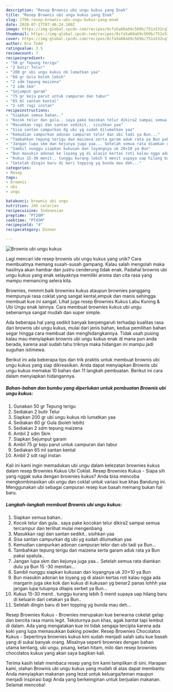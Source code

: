 ```yaml
---
description: "Resep Brownis ubi ungu kukus yang Enak"
title: "Resep Brownis ubi ungu kukus yang Enak"
slug: 2796-resep-brownis-ubi-ungu-kukus-yang-enak
date: 2020-07-27T07:46:24.108Z
image: https://img-global.cpcdn.com/recipes/6cfa5a68ab9c569b/751x532cq70/brownis-ubi-ungu-kukus-foto-resep-utama.jpg
thumbnail: https://img-global.cpcdn.com/recipes/6cfa5a68ab9c569b/751x532cq70/brownis-ubi-ungu-kukus-foto-resep-utama.jpg
cover: https://img-global.cpcdn.com/recipes/6cfa5a68ab9c569b/751x532cq70/brownis-ubi-ungu-kukus-foto-resep-utama.jpg
author: Ora Todd
ratingvalue: 3.5
reviewcount: 7
recipeingredient:
- "50 gr Tepung terigu"
- "2 butir Telur"
- "200 gr ubi ungu kukus nb lumatkan yaa"
- "60 gr Gula boleh lebih"
- "2 sdm tepung maizena"
- "2 sdm Skm"
- "Sejumput garam"
- "75 gr keju parut untuk campuran dan tabur"
- "65 ml santan kental"
- "2 sdt ragi instan"
recipeinstructions:
- "Siapkan semua bahan.."
- "Kocok telur dan gula.. saya pake kocokan telur dikira2 sampai semua tercampur dan terlihat mulai mengenbang"
- "Masukkan ragi dan santan sedikit.. sisihkan yaa"
- "Sisa santan campurkan dg ubi yg sudah dilumatkan yaa"
- "Kemudian campurkan adonan campuran telor dan ubi tadi ya Bun..."
- "Tambahkan tepung terigu dan maizena serta garam aduk rata ya Bun pakai spatula.."
- "Jangan lupa skm dan kejunya juga yaa... Setelah semua rata diamkan dulu ya Bun 15 -30 menitan..."
- "Sambil nunggu siapkan kukusan dan loyangnya uk 20×10 ya Bun"
- "Bun masukin adonan ke loyang yg di alasin kertas roti kalau ngga ada margarin juga oke kok dan kukus di kukusan yg benar2 panas lohhh yaa jangan lupa tutupnya dilapis serbet ya Bun..."
- "Kukus 15-30 menit.. tunggu kurang lebih 5 menit supaya uap hilang baru di keluarin dari cetakan ya Bun.."
- "Setelah dingin baru di beri topping yg bunda mau deh..."
categories:
- Resep
tags:
- brownis
- ubi
- ungu

katakunci: brownis ubi ungu 
nutrition: 245 calories
recipecuisine: Indonesian
preptime: "PT26M"
cooktime: "PT45M"
recipeyield: "4"
recipecategory: Dinner

---
```



![Brownis ubi ungu kukus](https://img-global.cpcdn.com/recipes/6cfa5a68ab9c569b/751x532cq70/brownis-ubi-ungu-kukus-foto-resep-utama.jpg)

Lagi mencari ide resep brownis ubi ungu kukus yang unik? Cara membuatnya memang susah-susah gampang. Kalau salah mengolah maka hasilnya akan hambar dan justru cenderung tidak enak. Padahal brownis ubi ungu kukus yang enak selayaknya memiliki aroma dan cita rasa yang mampu memancing selera kita.

Brownies, mmmm.baik brownies kukus ataupun brownies panggang mempunyai rasa coklat yang sangat kental,empuk dan manis sehingga membuat kue ini sangat. Lihat juga resep Brownies Kukus Labu Kuning &amp; Ubi Ungu enak lainnya. Cara membuat brownies kukus ubi ungu sebenarnya sangat mudah dan super simple.

Ada beberapa hal yang sedikit banyak berpengaruh terhadap kualitas rasa dari brownis ubi ungu kukus, mulai dari jenis bahan, kedua pemilihan bahan segar hingga cara membuat dan menghidangkannya. Tidak usah pusing kalau mau menyiapkan brownis ubi ungu kukus enak di mana pun anda berada, karena asal sudah tahu triknya maka hidangan ini mampu jadi suguhan istimewa.


Berikut ini ada beberapa tips dan trik praktis untuk membuat brownis ubi ungu kukus yang siap dikreasikan. Anda dapat menyiapkan Brownis ubi ungu kukus memakai 10 bahan dan 11 langkah pembuatan. Berikut ini cara dalam menyiapkan hidangannya.

<!--inarticleads1-->

##### Bahan-bahan dan bumbu yang diperlukan untuk pembuatan Brownis ubi ungu kukus:

1. Gunakan 50 gr Tepung terigu
1. Sediakan 2 butir Telur
1. Siapkan 200 gr ubi ungu kukus nb lumatkan yaa
1. Sediakan 60 gr Gula (boleh lebih)
1. Sediakan 2 sdm tepung maizena
1. Ambil 2 sdm Skm
1. Siapkan Sejumput garam
1. Ambil 75 gr keju parut untuk campuran dan tabur
1. Sediakan 65 ml santan kental
1. Ambil 2 sdt ragi instan


Kali ini kami ingin memadukan ubi ungu dalam kelezatan brownies kukus dalam resep Brownies Kukus Ubi Coklat. Resep Brownies Kukus - Siapa sih yang nggak suka dengan brownies kukus? Anda bisa mencoba mengkombinasikan ubi ungu dan coklat untuk variasi kue khas Bandung ini. Menggunakan ubi sebagai campuran resep kue basah memang bukan hal baru. 

<!--inarticleads2-->

##### Langkah-langkah membuat Brownis ubi ungu kukus:

1. Siapkan semua bahan..
1. Kocok telur dan gula.. saya pake kocokan telur dikira2 sampai semua tercampur dan terlihat mulai mengenbang
1. Masukkan ragi dan santan sedikit.. sisihkan yaa
1. Sisa santan campurkan dg ubi yg sudah dilumatkan yaa
1. Kemudian campurkan adonan campuran telor dan ubi tadi ya Bun...
1. Tambahkan tepung terigu dan maizena serta garam aduk rata ya Bun pakai spatula..
1. Jangan lupa skm dan kejunya juga yaa... Setelah semua rata diamkan dulu ya Bun 15 -30 menitan...
1. Sambil nunggu siapkan kukusan dan loyangnya uk 20×10 ya Bun
1. Bun masukin adonan ke loyang yg di alasin kertas roti kalau ngga ada margarin juga oke kok dan kukus di kukusan yg benar2 panas lohhh yaa jangan lupa tutupnya dilapis serbet ya Bun...
1. Kukus 15-30 menit.. tunggu kurang lebih 5 menit supaya uap hilang baru di keluarin dari cetakan ya Bun..
1. Setelah dingin baru di beri topping yg bunda mau deh...


Resep Brownies Kukus - Brownies merupakan kue berwarna cokelat gelap dan bercita rasa manis legit. Teksturnya pun khas, agak bantat tapi lembut di dalam. Ada yang mengatakan kue ini tidak sengaja tercipta karena ada koki yang lupa memasukkan baking powder. Resep Brownies Chocolatos Kukus - Sepertinya brownies kukus kini sudah menjadi salah satu kue basah yang di sukai banyak orang. Misalnya seperti brownies dengan bahan utama kentang, ubi ungu, pisang, ketan hitam, milo dan resep brownies chocolatos kukus yang akan saya bagikan kali. 

Terima kasih telah membaca resep yang tim kami tampilkan di sini. Harapan kami, olahan Brownis ubi ungu kukus yang mudah di atas dapat membantu Anda menyiapkan makanan yang lezat untuk keluarga/teman maupun menjadi inspirasi bagi Anda yang berkeinginan untuk berjualan makanan. Selamat mencoba!

